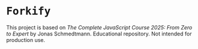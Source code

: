 # <span align="center"><samp>Forkify</samp></span>

This project is based on _The Complete JavaScript Course 2025: From Zero to Expert_ by Jonas Schmedtmann. Educational repository. Not intended for production use.
